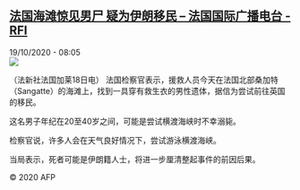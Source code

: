 <!--1603090510000-->
[法国海滩惊见男尸 疑为伊朗移民 – 法国国际广播电台 - RFI](http://www.rfi.fr//cn/contenu/20201019-%E6%B3%95%E5%9B%BD%E6%B5%B7%E6%BB%A9%E6%83%8A%E8%A7%81%E7%94%B7%E5%B0%B8-%E7%96%91%E4%B8%BA%E4%BC%8A%E6%9C%97%E7%A7%BB%E6%B0%91)
------

<div>19/10/2020 - 08:05</div><img src="https://s.rfi.fr/media/display/130ad3e4-11d6-11eb-afe0-005056a964fe/w:310/p:16x9/int0011b.201019140503.jpg"><div class="t-content__body u-clearfix"><p>（法新社法国加莱18日电）    法国检察官表示，援救人员今天在法国北部桑加特（Sangatte）的海滩上，找到一具穿有救生衣的男性遗体，据信为尝试前往英国的移民。</p><p>    这名男子年纪在20至40岁之间，可能是尝试横渡海峡时不幸溺毙。</p><p>    检察官说，许多人会在天气良好情况下，尝试游泳横渡海峡。</p><p>    当局表示，死者可能是伊朗籍人士，将进一步厘清整起事件的前因后果。</p><p class="t-copyright">© 2020 AFP</p>        </div>
